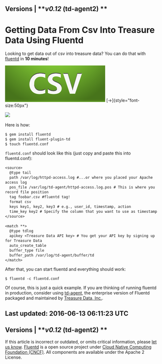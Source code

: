 
Versions \| ***v0.12* (td-agent2) **
------------------------------------------------------------------------

Getting Data From Csv Into Treasure Data Using Fluentd
======================================================

Looking to get data out of csv into treasure data? You can do that with
[fluentd](//fluentd.org) in **10 minutes**!

![](/images/plugin_icon/csv.png)
[→]{style="font-size:50px"}

![](/images/plugin_icon/treasure%20data.png)

Here is how:

``` {.CodeRay}
$ gem install fluentd
$ gem install fluent-plugin-td
$ touch fluentd.conf
```

`fluentd.conf` should look like this (just copy and paste this into
fluentd.conf):

``` {.CodeRay}
<source>
  @type tail
  path /var/log/httpd-access.log #...or where you placed your Apache access log
  pos_file /var/log/td-agent/httpd-access.log.pos # This is where you record file position
  tag foobar.csv #fluentd tag!
  format csv
  keys key1, key2, key3 # e.g., user_id, timestamp, action
  time_key key2 # Specify the column that you want to use as timestamp
</source>

<match **>
  @type tdlog
  apikey <Treasure Data API key> # You get your API key by signing up for Treasure Data
  auto_create_table
  buffer_type file
  buffer_path /var/log/td-agent/buffer/td
</match>
```

After that, you can start fluentd and everything should work:

``` {.CodeRay}
$ fluentd -c fluentd.conf
```

Of course, this is just a quick example. If you are thinking of running
fluentd in production, consider using [td-agent](articles/td-agent), the
enterprise version of Fluentd packaged and maintained by [Treasure Data,
Inc.](//www.treasure-data.com).


Last updated: 2016-06-13 06:11:23 UTC
------------------------------------------------------------------------
Versions \| ***v0.12* (td-agent2) **
------------------------------------------------------------------------

If this article is incorrect or outdated, or omits critical information,
please [let us
know](https://github.com/fluent/fluentd-docs/issues?state=open).
[Fluentd](http://www.fluentd.org/) is a open source project under [Cloud
Native Computing Foundation (CNCF)](https://cncf.io/). All components
are available under the Apache 2 License.
